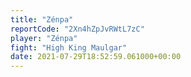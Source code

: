 ```yaml
---
title: "Zénpa"
reportCode: "2Xn4hZpJvRWtL7zC"
player: "Zénpa"
fight: "High King Maulgar"
date: 2021-07-29T18:52:59.061000+00:00
---
```

